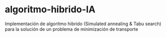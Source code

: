 # algoritmo-hibrido-IA
Implementación de algoritmo hibrido (Simulated annealing &amp; Tabu search) para la solución de un problema de minimización de transporte
